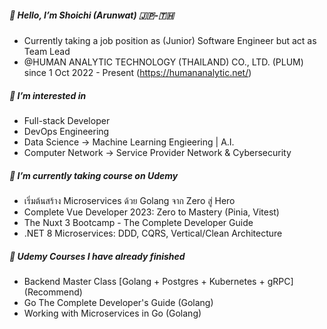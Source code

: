 ##### 👋 Hello, I’m Shoichi (Arunwat) 🇯🇵-🇹🇭
- Currently taking a job position as (Junior) Software Engineer but act as Team Lead
- @HUMAN ANALYTIC TECHNOLOGY (THAILAND) CO., LTD. (PLUM) since 1 Oct 2022 - Present (https://humananalytic.net/)
  
##### 👀 I’m interested in

- Full-stack Developer
- DevOps Engineering
- Data Science -> Machine Learning Engieering | A.I.
- Computer Network -> Service Provider Network & Cybersecurity
  
##### 🌱 I’m currently taking course on Udemy

- เริ่มต้นสร้าง Microservices ด้วย Golang จาก Zero สู่ Hero
- Complete Vue Developer 2023: Zero to Mastery (Pinia, Vitest)
- The Nuxt 3 Bootcamp - The Complete Developer Guide
- .NET 8 Microservices: DDD, CQRS, Vertical/Clean Architecture


##### 🌱 Udemy Courses I have already finished

- Backend Master Class [Golang + Postgres + Kubernetes + gRPC] (Recommend)
- Go The Complete Developer's Guide (Golang)
- Working with Microservices in Go (Golang)
